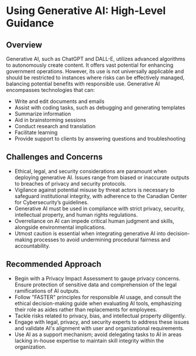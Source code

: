 # Using Generative AI: High-Level Guidance

## Overview

Generative AI, such as ChatGPT and DALL-E, utilizes advanced algorithms to
autonomously create content. It offers vast potential for enhancing government
operations. However, its use is not universally applicable and should be
restricted to instances where risks can be effectively managed, balancing
potential benefits with responsible use. Generative AI encompasses technologies
that can:

* Write and edit documents and emails
* Assist with coding tasks, such as debugging and generating templates
* Summarize information
* Aid in brainstorming sessions
* Conduct research and translation
* Facilitate learning
* Provide support to clients by answering questions and troubleshooting

## Challenges and Concerns

* Ethical, legal, and security considerations are paramount when deploying
  generative AI. Issues range from biased or inaccurate outputs to breaches of
  privacy and security protocols.
* Vigilance against potential misuse by threat actors is necessary to safeguard
  institutional integrity, with adherence to the Canadian Center for
  Cybersecurity’s guidelines.
* Generative AI must be used in compliance with strict privacy, security,
  intellectual property, and human rights regulations.
* Overreliance on AI can impede critical human judgment and skills, alongside
  environmental implications.
* Utmost caution is essential when integrating generative AI into
  decision-making processes to avoid undermining procedural fairness and
  accountability.

## Recommended Approach

* Begin with a Privacy Impact Assessment to gauge privacy concerns. Ensure
  protection of sensitive data and comprehension of the legal ramifications of
  AI outputs.
* Follow "FASTER" principles for responsible AI usage, and consult the ethical
  decision-making guide when evaluating AI tools, emphasizing their role as
  aides rather than replacements for employees.
* Tackle risks related to privacy, bias, and intellectual property diligently.
* Engage with legal, privacy, and security experts to address these issues and
  validate AI's alignment with user and organizational requirements.
* Use AI as a support mechanism; avoid delegating tasks to AI in areas lacking
  in-house expertise to maintain skill integrity within the organization.
